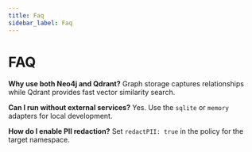 ```yaml
---
title: Faq
sidebar_label: Faq
---
```


# FAQ

**Why use both Neo4j and Qdrant?**
Graph storage captures relationships while Qdrant provides fast vector similarity search.

**Can I run without external services?**
Yes. Use the `sqlite` or `memory` adapters for local development.

**How do I enable PII redaction?**
Set `redactPII: true` in the policy for the target namespace.
